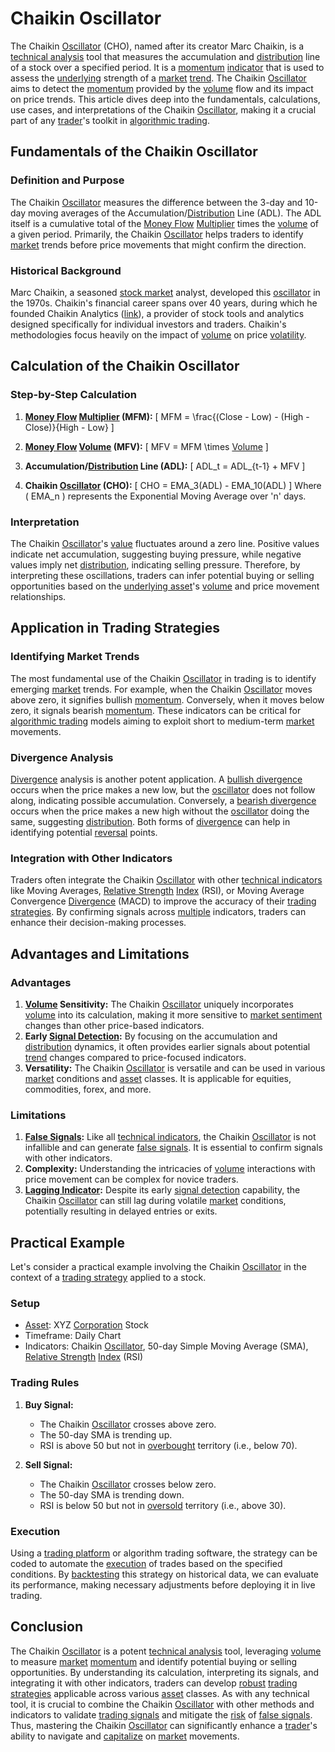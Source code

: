 # Chaikin Oscillator

The Chaikin [Oscillator](../o/oscillator.md) (CHO), named after its creator Marc Chaikin, is a [technical analysis](../t/technical_analysis.md) tool that measures the accumulation and [distribution](../d/distribution.md) line of a stock over a specified period. It is a [momentum](../m/momentum.md) [indicator](../i/indicator.md) that is used to assess the [underlying](../u/underlying.md) strength of a [market](../m/market.md) [trend](../t/trend.md). The Chaikin [Oscillator](../o/oscillator.md) aims to detect the [momentum](../m/momentum.md) provided by the [volume](../v/volume.md) flow and its impact on price trends. This article dives deep into the fundamentals, calculations, use cases, and interpretations of the Chaikin [Oscillator](../o/oscillator.md), making it a crucial part of any [trader](../t/trader.md)'s toolkit in [algorithmic trading](../a/algorithmic_trading.md).

## Fundamentals of the Chaikin Oscillator

### Definition and Purpose
The Chaikin [Oscillator](../o/oscillator.md) measures the difference between the 3-day and 10-day moving averages of the Accumulation/[Distribution](../d/distribution.md) Line (ADL). The ADL itself is a cumulative total of the [Money Flow](../m/money_flow.md) [Multiplier](../m/multiplier.md) times the [volume](../v/volume.md) of a given period. Primarily, the Chaikin [Oscillator](../o/oscillator.md) helps traders to identify [market](../m/market.md) trends before price movements that might confirm the direction.

### Historical Background
Marc Chaikin, a seasoned [stock market](../s/stock_market.md) analyst, developed this [oscillator](../o/oscillator.md) in the 1970s. Chaikin's financial career spans over 40 years, during which he founded Chaikin Analytics ([link](https://www.chaikinanalytics.com/)), a provider of stock tools and analytics designed specifically for individual investors and traders. Chaikin's methodologies focus heavily on the impact of [volume](../v/volume.md) on price [volatility](../v/volatility.md).

## Calculation of the Chaikin Oscillator

### Step-by-Step Calculation
1. **[Money Flow](../m/money_flow.md) [Multiplier](../m/multiplier.md) (MFM):**
   \[
   MFM = \frac{(Close - Low) - (High - Close)}{High - Low}
   \]

2. **[Money Flow](../m/money_flow.md) [Volume](../v/volume.md) (MFV):**
   \[
   MFV = MFM \times [Volume](../v/volume.md)
   \]

3. **Accumulation/[Distribution](../d/distribution.md) Line (ADL):**
   \[
   ADL_t = ADL_{t-1} + MFV
   \]

4. **Chaikin [Oscillator](../o/oscillator.md) (CHO):**
   \[
   CHO = EMA_3(ADL) - EMA_10(ADL)
   \]
   Where \( EMA_n \) represents the Exponential Moving Average over 'n' days.

### Interpretation
The Chaikin [Oscillator](../o/oscillator.md)'s [value](../v/value.md) fluctuates around a zero line. Positive values indicate net accumulation, suggesting buying pressure, while negative values imply net [distribution](../d/distribution.md), indicating selling pressure. Therefore, by interpreting these oscillations, traders can infer potential buying or selling opportunities based on the [underlying asset](../u/underlying_asset.md)'s [volume](../v/volume.md) and price movement relationships.

## Application in Trading Strategies

### Identifying Market Trends
The most fundamental use of the Chaikin [Oscillator](../o/oscillator.md) in trading is to identify emerging [market](../m/market.md) trends. For example, when the Chaikin [Oscillator](../o/oscillator.md) moves above zero, it signifies bullish [momentum](../m/momentum.md). Conversely, when it moves below zero, it signals bearish [momentum](../m/momentum.md). These indicators can be critical for [algorithmic trading](../a/algorithmic_trading.md) models aiming to exploit short to medium-term [market](../m/market.md) movements.

### Divergence Analysis
[Divergence](../d/divergence.md) analysis is another potent application. A [bullish divergence](../b/bullish_divergence.md) occurs when the price makes a new low, but the [oscillator](../o/oscillator.md) does not follow along, indicating possible accumulation. Conversely, a [bearish divergence](../b/bearish_divergence.md) occurs when the price makes a new high without the [oscillator](../o/oscillator.md) doing the same, suggesting [distribution](../d/distribution.md). Both forms of [divergence](../d/divergence.md) can help in identifying potential [reversal](../r/reversal.md) points.

### Integration with Other Indicators
Traders often integrate the Chaikin [Oscillator](../o/oscillator.md) with other [technical indicators](../t/technical_indicators.md) like Moving Averages, [Relative Strength](../r/relative_strength.md) [Index](../i/index_instrument.md) (RSI), or Moving Average Convergence [Divergence](../d/divergence.md) (MACD) to improve the accuracy of their [trading strategies](../t/trading_strategies.md). By confirming signals across [multiple](../m/multiple.md) indicators, traders can enhance their decision-making processes.

## Advantages and Limitations

### Advantages
1. **[Volume](../v/volume.md) Sensitivity:** The Chaikin [Oscillator](../o/oscillator.md) uniquely incorporates [volume](../v/volume.md) into its calculation, making it more sensitive to [market sentiment](../m/market_sentiment.md) changes than other price-based indicators.
2. **Early [Signal Detection](../s/signal_detection_in_trading.md):** By focusing on the accumulation and [distribution](../d/distribution.md) dynamics, it often provides earlier signals about potential [trend](../t/trend.md) changes compared to price-focused indicators.
3. **Versatility:** The Chaikin [Oscillator](../o/oscillator.md) is versatile and can be used in various [market](../m/market.md) conditions and [asset](../a/asset.md) classes. It is applicable for equities, commodities, forex, and more.

### Limitations
1. **[False Signals](../f/false_signals_in_trading.md):** Like all [technical indicators](../t/technical_indicators.md), the Chaikin [Oscillator](../o/oscillator.md) is not infallible and can generate [false signals](../f/false_signals_in_trading.md). It is essential to confirm signals with other indicators.
2. **Complexity:** Understanding the intricacies of [volume](../v/volume.md) interactions with price movement can be complex for novice traders.
3. **[Lagging Indicator](../l/lagging_indicator.md):** Despite its early [signal detection](../s/signal_detection_in_trading.md) capability, the Chaikin [Oscillator](../o/oscillator.md) can still lag during volatile [market](../m/market.md) conditions, potentially resulting in delayed entries or exits.

## Practical Example

Let's consider a practical example involving the Chaikin [Oscillator](../o/oscillator.md) in the context of a [trading strategy](../t/trading_strategy.md) applied to a stock.

### Setup
- [Asset](../a/asset.md): XYZ [Corporation](../c/corporation.md) Stock
- Timeframe: Daily Chart
- Indicators: Chaikin [Oscillator](../o/oscillator.md), 50-day Simple Moving Average (SMA), [Relative Strength](../r/relative_strength.md) [Index](../i/index_instrument.md) (RSI)

### Trading Rules
1. **Buy Signal:**
   - The Chaikin [Oscillator](../o/oscillator.md) crosses above zero.
   - The 50-day SMA is trending up.
   - RSI is above 50 but not in [overbought](../o/overbought.md) territory (i.e., below 70).

2. **Sell Signal:**
   - The Chaikin [Oscillator](../o/oscillator.md) crosses below zero.
   - The 50-day SMA is trending down.
   - RSI is below 50 but not in [oversold](../o/oversold.md) territory (i.e., above 30).

### Execution
Using a [trading platform](../t/trading_platform.md) or algorithm trading software, the strategy can be coded to automate the [execution](../e/execution.md) of trades based on the specified conditions. By [backtesting](../b/backtesting.md) this strategy on historical data, we can evaluate its performance, making necessary adjustments before deploying it in live trading.

## Conclusion

The Chaikin [Oscillator](../o/oscillator.md) is a potent [technical analysis](../t/technical_analysis.md) tool, leveraging [volume](../v/volume.md) to measure [market](../m/market.md) [momentum](../m/momentum.md) and identify potential buying or selling opportunities. By understanding its calculation, interpreting its signals, and integrating it with other indicators, traders can develop [robust](../r/robust.md) [trading strategies](../t/trading_strategies.md) applicable across various [asset](../a/asset.md) classes. As with any technical tool, it is crucial to combine the Chaikin [Oscillator](../o/oscillator.md) with other methods and indicators to validate [trading signals](../t/trading_signals.md) and mitigate the [risk](../r/risk.md) of [false signals](../f/false_signals_in_trading.md). Thus, mastering the Chaikin [Oscillator](../o/oscillator.md) can significantly enhance a [trader](../t/trader.md)'s ability to navigate and [capitalize](../c/capitalize.md) on [market](../m/market.md) movements.
